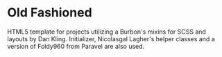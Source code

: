 Old Fashioned
==========

HTML5 template for projects utilizing a Burbon's mixins for SCSS and layouts by Dan Kling.  Initializer, Nicolasgal Lagher's helper classes and a version of Foldy960 from Paravel are also used.